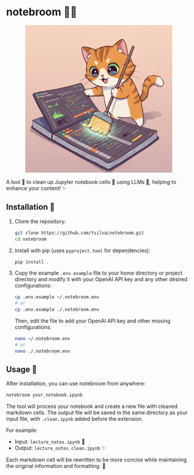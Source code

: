 # notebroom 📝✨

<p align="center">
  <img src="logo.jpg" alt="notebroom logo" width="400"/>
</p>

A tool 🧹 to clean up Jupyter notebook cells 📓 using LLMs 🤖, helping to enhance your content! ✨

## Installation 🔧

1.  Clone the repository:

    ```bash
    git clone https://github.com/tsilva/notebroom.git
    cd notebroom
    ```
2.  Install with pip (uses `pyproject.toml` for dependencies):

    ```bash
    pip install .
    ```
3.  Copy the example `.env.example` file to your home directory or project directory and modify it with your OpenAI API key and any other desired configurations:

    ```bash
    cp .env.example ~/.notebroom.env
    # or
    cp .env.example ./.notebroom.env
    ```

    Then, edit the file to add your OpenAI API key and other missing configurations:

    ```bash
    nano ~/.notebroom.env
    # or
    nano ./.notebroom.env
    ```

## Usage 🚀

After installation, you can use notebroom from anywhere:

```bash
notebroom your_notebook.ipynb
```

The tool will process your notebook and create a new file with cleaned markdown cells. The output file will be saved in the same directory as your input file, with `.clean.ipynb` added before the extension.

For example:
- Input:  `lecture_notes.ipynb` 📓
- Output: `lecture_notes.clean.ipynb` ✨

Each markdown cell will be rewritten to be more concise while maintaining the original information and formatting. 🎯
